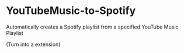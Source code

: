 # YouTubeMusic-to-Spotify
Automatically creates a Spotify playlist from a specified YouTube Music Playlist

(Turn into a extension)
